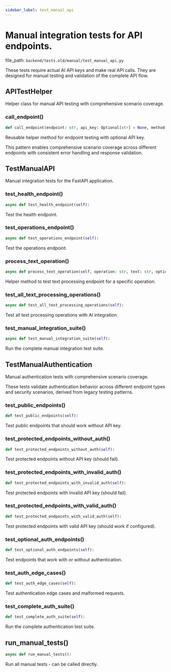 ```yaml
---
sidebar_label: test_manual_api
---
```


# Manual integration tests for API endpoints.

  file_path: `backend/tests.old/manual/test_manual_api.py`

These tests require actual AI API keys and make real API calls.
They are designed for manual testing and validation of the complete API flow.

## APITestHelper

Helper class for manual API testing with comprehensive scenario coverage.

### call_endpoint()

```python
def call_endpoint(endpoint: str, api_key: Optional[str] = None, method: str = 'GET', data: Optional[dict] = None) -> Tuple[Optional[int], Union[dict, str, None]]:
```

Reusable helper method for endpoint testing with optional API key.

This pattern enables comprehensive scenario coverage across different endpoints
with consistent error handling and response validation.

## TestManualAPI

Manual integration tests for the FastAPI application.

### test_health_endpoint()

```python
async def test_health_endpoint(self):
```

Test the health endpoint.

### test_operations_endpoint()

```python
async def test_operations_endpoint(self):
```

Test the operations endpoint.

### process_text_operation()

```python
async def process_text_operation(self, operation: str, text: str, options: Optional[Dict[str, Any]] = None, question: Optional[str] = None) -> Tuple[int, Optional[dict]]:
```

Helper method to test text processing endpoint for a specific operation.

### test_all_text_processing_operations()

```python
async def test_all_text_processing_operations(self):
```

Test all text processing operations with AI integration.

### test_manual_integration_suite()

```python
async def test_manual_integration_suite(self):
```

Run the complete manual integration test suite.

## TestManualAuthentication

Manual authentication tests with comprehensive scenario coverage.

These tests validate authentication behavior across different endpoint types
and security scenarios, derived from legacy testing patterns.

### test_public_endpoints()

```python
def test_public_endpoints(self):
```

Test public endpoints that should work without API key.

### test_protected_endpoints_without_auth()

```python
def test_protected_endpoints_without_auth(self):
```

Test protected endpoints without API key (should fail).

### test_protected_endpoints_with_invalid_auth()

```python
def test_protected_endpoints_with_invalid_auth(self):
```

Test protected endpoints with invalid API key (should fail).

### test_protected_endpoints_with_valid_auth()

```python
def test_protected_endpoints_with_valid_auth(self):
```

Test protected endpoints with valid API key (should work if configured).

### test_optional_auth_endpoints()

```python
def test_optional_auth_endpoints(self):
```

Test endpoints that work with or without authentication.

### test_auth_edge_cases()

```python
def test_auth_edge_cases(self):
```

Test authentication edge cases and malformed requests.

### test_complete_auth_suite()

```python
def test_complete_auth_suite(self):
```

Run the complete authentication test suite.

## run_manual_tests()

```python
async def run_manual_tests():
```

Run all manual tests - can be called directly.
